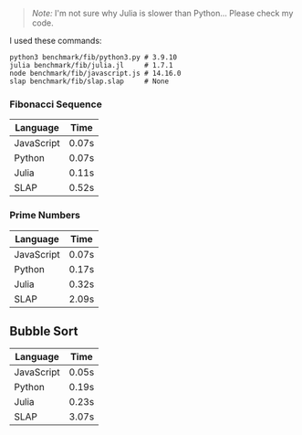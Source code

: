 > *Note:* I'm not sure why Julia is slower than Python... Please check my code.

I used these commands:
```
python3 benchmark/fib/python3.py # 3.9.10
julia benchmark/fib/julia.jl     # 1.7.1
node benchmark/fib/javascript.js # 14.16.0
slap benchmark/fib/slap.slap	 # None
```

### Fibonacci Sequence
| Language  | Time |
| --------- | ---- |
| JavaScript| 0.07s|
| Python    | 0.07s|
| Julia     | 0.11s|
| SLAP	    | 0.52s|


### Prime Numbers
| Language  | Time |
| --------- | ---- |
| JavaScript| 0.07s|
| Python    | 0.17s|
| Julia     | 0.32s|
| SLAP	    | 2.09s|


## Bubble Sort
| Language  | Time |
| --------- | ---- |
| JavaScript| 0.05s|
| Python    | 0.19s|
| Julia     | 0.23s|
| SLAP	    | 3.07s|